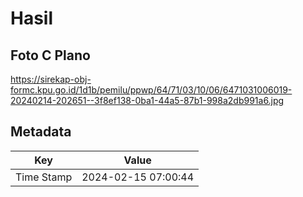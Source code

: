 # Hasil

## Foto C Plano

https://sirekap-obj-formc.kpu.go.id/1d1b/pemilu/ppwp/64/71/03/10/06/6471031006019-20240214-202651--3f8ef138-0ba1-44a5-87b1-998a2db991a6.jpg


## Metadata

| Key        | Value               |
| ---------- | ------------------- |
| Time Stamp | 2024-02-15 07:00:44 |



